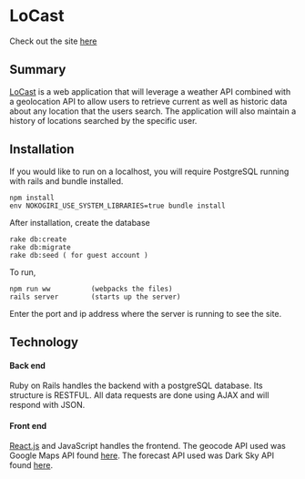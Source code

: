 # LoCast

Check out the site [here][live]

## Summary

[LoCast][live] is a web application that will leverage a weather API combined with a
geolocation API to allow users to retrieve current as well as historic data 
about any location that the users search. The application will also maintain a
history of locations searched by the specific user.

## Installation

If you would like to run on a localhost, you will require PostgreSQL running with
rails and bundle installed.
```
npm install
env NOKOGIRI_USE_SYSTEM_LIBRARIES=true bundle install
```

After installation, create the database
```
rake db:create
rake db:migrate
rake db:seed ( for guest account )
```

To run,

```
npm run ww          (webpacks the files)
rails server        (starts up the server)
```

Enter the port and ip address where the server is running to see the site.

## Technology

#### Back end
Ruby on Rails handles the backend with a postgreSQL database.
Its structure is RESTFUL. 
All data requests are done using AJAX and will respond with JSON.

#### Front end
[React.js][React] and JavaScript handles the frontend.
The geocode API used was Google Maps API found [here][maps].
The forecast API used was Dark Sky API found [here][forecast].

[live]:https://www.locast.date/#/
[root]:./app/assets/images/ss.png
[React]:https://facebook.github.io/react/
[maps]:https://developers.google.com/maps/
[forecast]:https://darksky.net/dev/
